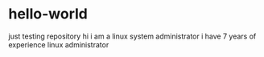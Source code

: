 # hello-world
just testing repository
hi i am a linux system administrator
i have 7 years of experience linux administrator
